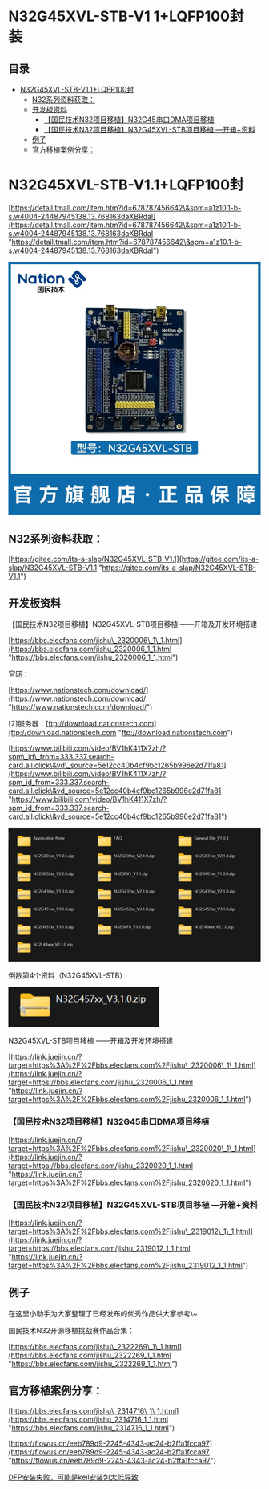 # N32G45XVL-STB-V1 1+LQFP100封 装

## 目录

-   [N32G45XVL-STB-V1.1+LQFP100封](#N32G45XVL-STB-V11LQFP100封 "N32G45XVL-STB-V1.1+LQFP100封")
    -   [N32系列资料获取：](#N32系列资料获取 "N32系列资料获取：")
    -   [开发板资料](#开发板资料 "开发板资料")
        -   [【国民技术N32项目移植】N32G45串口DMA项目移植](#国民技术N32项目移植N32G45串口DMA项目移植 "【国民技术N32项目移植】N32G45串口DMA项目移植")
        -   [【国民技术N32项目移植】N32G45XVL-STB项目移植 —开箱+资料](#国民技术N32项目移植N32G45XVL-STB项目移植-开箱资料 "【国民技术N32项目移植】N32G45XVL-STB项目移植 —开箱+资料")
    -   [例子](#例子 "例子")
    -   [官方移植案例分享：](#官方移植案例分享 "官方移植案例分享：")

# N32G45XVL-STB-V1.1+LQFP100封

[https://detail.tmall.com/item.htm?id=678787456642\&spm=a1z10.1-b-s.w4004-24487945138.13.768163daXBRdaI](https://detail.tmall.com/item.htm?id=678787456642\&spm=a1z10.1-b-s.w4004-24487945138.13.768163daXBRdaI "https://detail.tmall.com/item.htm?id=678787456642\&spm=a1z10.1-b-s.w4004-24487945138.13.768163daXBRdaI")

![](image/icld3frrsn_keTPMZ0z0D_kYFQFBFr7Q.png)

## N32系列资料获取：

[https://gitee.com/its-a-slap/N32G45XVL-STB-V1.1](https://gitee.com/its-a-slap/N32G45XVL-STB-V1.1 "https://gitee.com/its-a-slap/N32G45XVL-STB-V1.1")

## 开发板资料

【国民技术N32项目移植】N32G45XVL-STB项目移植 ——开箱及开发环境搭建

[https://bbs.elecfans.com/jishu\_2320006\_1\_1.html](https://bbs.elecfans.com/jishu_2320006_1_1.html "https://bbs.elecfans.com/jishu_2320006_1_1.html")

官网：

[https://www.nationstech.com/download/](https://www.nationstech.com/download/ "https://www.nationstech.com/download/")

\[2]服务器：[ftp://download.nationstech.com](ftp://download.nationstech.com "ftp://download.nationstech.com")

[https://www.bilibili.com/video/BV1hK411X7zh/?spm\_id\_from=333.337.search-card.all.click\&vd\_source=5e12cc40b4cf9bc1265b996e2d71fa81](https://www.bilibili.com/video/BV1hK411X7zh/?spm_id_from=333.337.search-card.all.click\&vd_source=5e12cc40b4cf9bc1265b996e2d71fa81 "https://www.bilibili.com/video/BV1hK411X7zh/?spm_id_from=333.337.search-card.all.click\&vd_source=5e12cc40b4cf9bc1265b996e2d71fa81")

![](image/5g4m5ma-n5_yT-hRQBhdY_PbmYmZtsPH.png)

倒数第4个资料（N32G45XVL-STB）

![](image/9r2ajnmi71_uQCzvF2riQ_zJIfXL20Ss.png)

N32G45XVL-STB项目移植 ——开箱及开发环境搭建

[https://link.juejin.cn/?target=https%3A%2F%2Fbbs.elecfans.com%2Fjishu\_2320006\_1\_1.html](https://link.juejin.cn/?target=https://bbs.elecfans.com/jishu_2320006_1_1.html "https://link.juejin.cn/?target=https%3A%2F%2Fbbs.elecfans.com%2Fjishu_2320006_1_1.html")

### 【国民技术N32项目移植】N32G45串口DMA项目移植

[https://link.juejin.cn/?target=https%3A%2F%2Fbbs.elecfans.com%2Fjishu\_2320020\_1\_1.html](https://link.juejin.cn/?target=https://bbs.elecfans.com/jishu_2320020_1_1.html "https://link.juejin.cn/?target=https%3A%2F%2Fbbs.elecfans.com%2Fjishu_2320020_1_1.html")

### 【国民技术N32项目移植】N32G45XVL-STB项目移植 —开箱+资料

[https://link.juejin.cn/?target=https%3A%2F%2Fbbs.elecfans.com%2Fjishu\_2319012\_1\_1.html](https://link.juejin.cn/?target=https://bbs.elecfans.com/jishu_2319012_1_1.html "https://link.juejin.cn/?target=https%3A%2F%2Fbbs.elecfans.com%2Fjishu_2319012_1_1.html")

## 例子

在这里小助手为大家整理了已经发布的优秀作品供大家参考\\\~

国民技术N32开源移植挑战赛作品合集：

[https://bbs.elecfans.com/jishu\_2322269\_1\_1.html](https://bbs.elecfans.com/jishu_2322269_1_1.html "https://bbs.elecfans.com/jishu_2322269_1_1.html")

## 官方移植案例分享：

[https://bbs.elecfans.com/jishu\_2314716\_1\_1.html](https://bbs.elecfans.com/jishu_2314716_1_1.html "https://bbs.elecfans.com/jishu_2314716_1_1.html")

[https://flowus.cn/eeb789d9-2245-4343-ac24-b2ffa1fcca97](https://flowus.cn/eeb789d9-2245-4343-ac24-b2ffa1fcca97 "https://flowus.cn/eeb789d9-2245-4343-ac24-b2ffa1fcca97")

[DFP安装失败，可能是keil安装包太低导致](DFP安装失败，可能是keil安装包太低导致/DFP安装失败，可能是keil安装包太低导致.md "DFP安装失败，可能是keil安装包太低导致")
